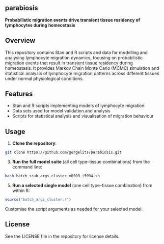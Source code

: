 ## parabiosis
**Probabilistic migration events drive transient tissue residency of lymphocytes during homeostasis**


## Overview

This repository contains Stan and R scripts and data for modelling and analysing lymphocyte migration dynamics, focusing on probabilistic migration events that result in transient tissue residency during homeostasis. It provides Markov Chain Monte Carlo (MCMC) simulation and statistical analysis of lymphocyte migration patterns across different tissues under normal physiological conditions.

## Features

- Stan and R scripts implementing models of lymphocyte migration  
- Data sets used for model validation and analysis  
- Scripts for statistical analysis and visualisation of migration behaviour  


## Usage

1. **Clone the repository**:
```bash
git clone https://github.com/gergelits/parabiosis.git
```
3. **Run the full model suite** (all cell type–tissue combinations) from the command line:
```bash
bash batch_ssub_args_cluster_m0003_i5004.sh
```
5. **Run a selected single model** (one cell type–tissue combination) from within R:
```R
source("batch_args_cluster.r")
```
Customise the script arguments as needed for your selected model.


## License

See the LICENSE file in the repository for license details.

